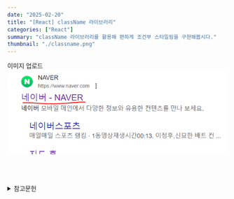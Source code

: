 ```yaml
---
date: "2025-02-20"
title: "[React] className 라이브러리"
categories: ["React"]
summary: "className 라이브러리를 활용해 편하게 조건부 스타일링을 구현해봅시다."
thumbnail: "./classname.png"
---
```




이미지 업로드
![네이버하이퍼링크](네이버하이퍼링크.png)

<br>
<br>
<br>

<details>

<summary>참고문헌</summary>

<div markdown="1">

안녕

</div>

</details>
